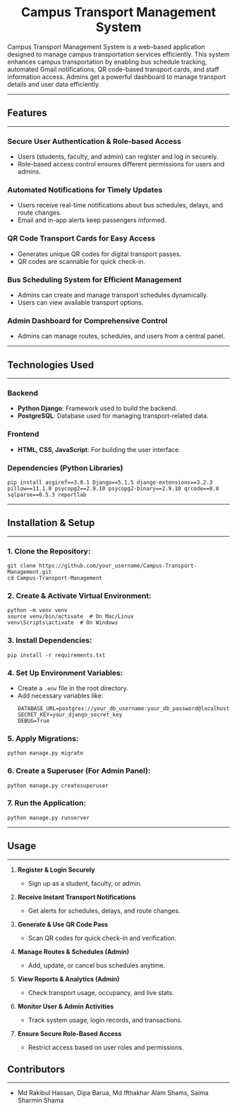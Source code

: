 <h1 align="center">Campus Transport Management System</h1>

Campus Transport Management System is a web-based application designed to manage campus transportation services efficiently. This system enhances campus transportation by enabling bus schedule tracking, automated Gmail notifications, QR code-based transport cards, and staff information access. Admins get a powerful dashboard to manage transport details and user data efficiently.

---

## Features
---

### Secure User Authentication & Role-based Access
- Users (students, faculty, and admin) can register and log in securely.
- Role-based access control ensures different permissions for users and admins.

### Automated Notifications for Timely Updates
- Users receive real-time notifications about bus schedules, delays, and route changes.
- Email and in-app alerts keep passengers informed.

### QR Code Transport Cards for Easy Access
- Generates unique QR codes for digital transport passes.
- QR codes are scannable for quick check-in.

### Bus Scheduling System for Efficient Management
- Admins can create and manage transport schedules dynamically.
- Users can view available transport options.

### Admin Dashboard for Comprehensive Control
- Admins can manage routes, schedules, and users from a central panel.

---

## Technologies Used
---
### **Backend**
- **Python Django**: Framework used to build the backend.
- **PostgreSQL**: Database used for managing transport-related data.

### **Frontend**
- **HTML, CSS, JavaScript**: For building the user interface.

### **Dependencies (Python Libraries)**
```
pip install asgiref==3.8.1 Django==5.1.5 django-extensions==3.2.3 pillow==11.1.0 psycopg2==2.9.10 psycopg2-binary==2.9.10 qrcode==8.0 sqlparse==0.5.3 reportlab
```

---

## Installation & Setup
---

### 1. Clone the Repository:
```
git clone https://github.com/your_username/Campus-Transport-Management.git
cd Campus-Transport-Management
```

### 2. Create & Activate Virtual Environment:
```
python -m venv venv
source venv/bin/activate  # On Mac/Linux
venv\Scripts\activate  # On Windows
```

### 3. Install Dependencies:
```
pip install -r requirements.txt
```

### 4. Set Up Environment Variables:
- Create a `.env` file in the root directory.
- Add necessary variables like:
  ```
  DATABASE_URL=postgres://your_db_username:your_db_password@localhost:5432/your_db_name
  SECRET_KEY=your_django_secret_key
  DEBUG=True
  ```

### 5. Apply Migrations:
```
python manage.py migrate
```

### 6. Create a Superuser (For Admin Panel):
```
python manage.py createsuperuser
```

### 7. Run the Application:
```
python manage.py runserver
```

---

## Usage
---

1. **Register & Login Securely**  
   - Sign up as a student, faculty, or admin.  

2. **Receive Instant Transport Notifications**  
   - Get alerts for schedules, delays, and route changes.  

3. **Generate & Use QR Code Pass**  
   - Scan QR codes for quick check-in and verification.  

4. **Manage Routes & Schedules (Admin)**  
   - Add, update, or cancel bus schedules anytime.  

5. **View Reports & Analytics (Admin)**  
   - Check transport usage, occupancy, and live stats.  

6. **Monitor User & Admin Activities**  
   - Track system usage, login records, and transactions.  

7. **Ensure Secure Role-Based Access**  
   - Restrict access based on user roles and permissions.  


## Contributors
---
- Md Rakibul Hassan, Dipa Barua, Md Ifthakhar Alam Shams, Saima Sharmin Shama
